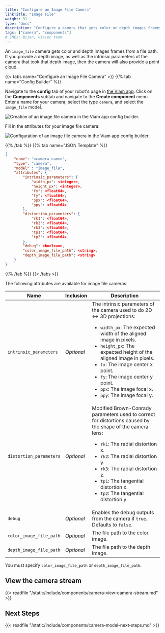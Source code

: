 ```yaml
---
title: "Configure an Image File Camera"
linkTitle: "Image File"
weight: 31
type: "docs"
description: "Configure a camera that gets color or depth images frames from a file path."
tags: ["camera", "components"]
# SMEs: Bijan, vision team
---
```


An `image_file` camera gets color and depth images frames from a file path.
If you provide a depth image, as well as the intrinsic parameters of the camera that took that depth image, then the camera will also provide a point cloud.

{{< tabs name="Configure an Image File Camera" >}}
{{% tab name="Config Builder" %}}

Navigate to the **config** tab of your robot's page in [the Viam app](https://app.viam.com).
Click on the **Components** subtab and navigate to the **Create component** menu.
Enter a name for your camera, select the type `camera`, and select the `image_file` model.

![Creation of an image file camera in the Viam app config builder.](../img/create-image-file.png)

Fill in the attributes for your image file camera:

![Configuration of an image file camera in the Viam app config builder.](../img/configure-image-file.png)

{{% /tab %}}
{{% tab name="JSON Template" %}}

```json {class="line-numbers linkable-line-numbers"}
{
    "name": "<camera_name>",
    "type": "camera",
    "model" : "image_file",
    "attributes": {
        "intrinsic_parameters": {
            "width_px": <integer>,
            "height_px": <integer>,
            "fx": <float64>,
            "fy": <float64>,
            "ppx": <float64>,
            "ppy": <float64>
        },
        "distortion_parameters": {
            "rk1": <float64>,
            "rk2": <float64>,
            "rk3": <float64>,
            "tp1": <float64>,
            "tp2": <float64>
        },
        "debug": <boolean>,
        "color_image_file_path": <string>,
        "depth_image_file_path": <string>
    }
}
```

{{% /tab %}}
{{< /tabs >}}

The following attributes are available for image file cameras:

| Name | Inclusion | Description |
| ---- | --------- | ----------- |
| `intrinsic_parameters` | *Optional* | The intrinsic parameters of the camera used to do 2D <-> 3D projections: <ul> <li> <code>width_px</code>: The expected width of the aligned image in pixels. </li> <li> <code>height_px</code>: The expected height of the aligned image in pixels. </li> <li> <code>fx</code>: The image center x point. </li> <li> <code>fy</code>: The image center y point. </li> <li> <code>ppx</code>: The image focal x. </li> <li> <code>ppy</code>: The image focal y. </li> </ul> |
| `distortion_parameters` | *Optional* | Modified Brown-Conrady parameters used to correct for distortions caused by the shape of the camera lens: <ul> <li> <code>rk1</code>: The radial distortion x. </li> <li> <code>rk2</code>: The radial distortion y. </li> <li> <code>rk3</code>: The radial distortion z. </li> <li> <code>tp1</code>: The tangential distortion x. </li> <li> <code>tp2</code>: The tangential distortion y. </li> </ul> |
| `debug` | *Optional* | Enables the debug outputs from the camera if `true`. Defaults to `false`. |
| `color_image_file_path` | *Optional* | The file path to the color image. |
| `depth_image_file_path` | *Optional* | The file path to the depth image. |

You must specify `color_image_file_path` or `depth_image_file_path`.

## View the camera stream

{{< readfile "/static/include/components/camera-view-camera-stream.md" >}}

## Next Steps

{{< readfile "/static/include/components/camera-model-next-steps.md" >}}
